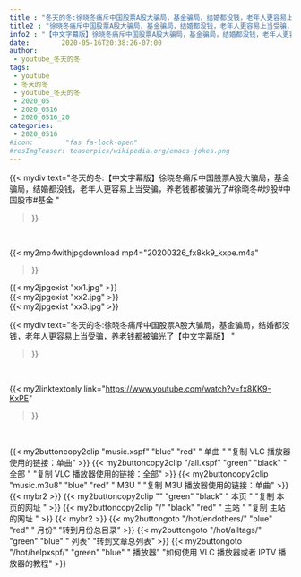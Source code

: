 ```yaml
---
title : "冬天的冬:徐晓冬痛斥中国股票A股大骗局，基金骗局，结婚都没钱，老年人更容易上当受骗，养老钱都被骗光了【中文字幕版】 "
title2 : "徐晓冬痛斥中国股票A股大骗局，基金骗局，结婚都没钱，老年人更容易上当受骗，养老钱都被骗光了【中文字幕版】 "
info2 : "【中文字幕版】徐晓冬痛斥中国股票A股大骗局，基金骗局，结婚都没钱，老年人更容易上当受骗，养老钱都被骗光了#徐晓冬#炒股#中国股市#基金 "
date:        2020-05-16T20:38:26-07:00
author:
 - youtube_冬天的冬
tags:
 - youtube
 - 冬天的冬
 - youtube_冬天的冬
 - 2020_05
 - 2020_0516
 - 2020_0516_20
categories:
 - 2020_0516
#icon:        "fas fa-lock-open"
#resImgTeaser: teaserpics/wikipedia.org/emacs-jokes.png
---
```


{{< mydiv text="冬天的冬:【中文字幕版】徐晓冬痛斥中国股票A股大骗局，基金骗局，结婚都没钱，老年人更容易上当受骗，养老钱都被骗光了#徐晓冬#炒股#中国股市#基金 "
>}}
<br>


{{< my2mp4withjpgdownload mp4="20200326_fx8kk9_kxpe.m4a"
>}}

{{< my2jpgexist "xx1.jpg" >}}<br>
{{< my2jpgexist "xx2.jpg" >}}<br>
{{< my2jpgexist "xx3.jpg" >}}<br>



{{< mydiv text="冬天的冬:徐晓冬痛斥中国股票A股大骗局，基金骗局，结婚都没钱，老年人更容易上当受骗，养老钱都被骗光了【中文字幕版】 "
>}}
<br>

{{< my2linktextonly link="https://www.youtube.com/watch?v=fx8KK9-KxPE"
>}}


<br>

{{< my2buttoncopy2clip "music.xspf"        "blue"   "red"    " 单曲 "  "复制 VLC 播放器使用的链接：单曲" >}} {{< my2buttoncopy2clip "/all.xspf"         "green"  "black"  " 全部 "  "复制 VLC 播放器使用的链接：全部" >}} {{< my2buttoncopy2clip "music.m3u8"        "blue"   "red"    " M3U  "    "复制 M3U 播放器使用的链接：单曲" >}} {{< mybr2 >}} {{< my2buttoncopy2clip ""                  "green"  "black"  " 本页 "    "复制 本页的网址 " >}} {{< my2buttoncopy2clip "/"                 "black"  "red"    " 主站 "    "复制 主站的网址 " >}} {{< mybr2 >}} {{< my2buttongoto      "/hot/endothers/"   "blue"   "red"    " 月份"   "转到月份总目录" >}} {{< my2buttongoto      "/hot/alltags/"     "green"  "blue"   " 列表"   "转到文章总列表" >}} {{< my2buttongoto      "/hot/helpxspf/"    "green"  "blue"   " 播放器" "如何使用 VLC 播放器或者 IPTV 播放器的教程" >}} 
